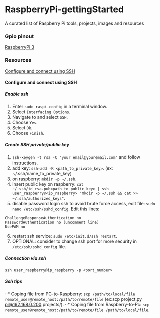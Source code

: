 # RaspberryPi-gettingStarted
A curated list of Raspberry Pi tools, projects, images and resources

### Gpio pinout
[RaspberryPi 3](https://github.com/TommyR22/RaspberryPi-gettingStarted/blob/master/images/pi3_gpio.png)

### Resources
[Configure and connect using SSH](#configure-and-connect-using-ssh)


#### Configure and connect using SSH
##### Enable ssh
1. Enter `sudo raspi-config` in a terminal window.
2. Select `Interfacing Options`.
3. Navigate to and select `SSH`.
4. Choose `Yes`.
5. Select `Ok`.
6. Choose `Finish`.

##### Create SSH private/public key
1. `ssh-keygen -t rsa -C "your_email@youremail.com"` and follow instructions.
2. add key: `ssh-add -K <path_to_private_key>`. (ex: ~/.ssh/name_to_private_key)
3. on raspberry: `mkdir -p ~/.ssh`.
4. insert public key on raspberry: `cat ~/.ssh/id_rsa.pub<path_to_public_key> | ssh user_raspberry@<ip_raspberry> "mkdir -p ~/.ssh && cat >>  ~/.ssh/authorized_keys"`.
5. disable password login ssh to avoid brute force access, edit file: `sudo nano /etc/ssh/sshd_config`.
Edit this lines:
```
ChallengeResponseAuthentication no
PasswordAuthentication no (uncomment line)
UsePAM no
```
6. restart ssh service: `sudo /etc/init.d/ssh restart`.
7. OPTIONAL: consider to change ssh port for more security in `/etc/ssh/sshd_config` file.

##### Connection via ssh
`ssh user_raspberry@ip_raspberry -p <port_number>`

##### Ssh tips
⋅⋅* Coping file from PC-to-Raspberry: `scp /path/to/local/file remote_user@remote_host:/path/to/remote/file` (ex:scp project.py pi@192.168.0.200:projects/).
⋅⋅* Coping file from Raspberry-to-Pc: `scp remote_user@remote_host:/path/to/remote/file /path/to/local/file`.




